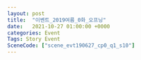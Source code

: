 ```yaml
---
layout: post
title:  "이벤트_2019여름_0화_오프닝"
date:   2021-10-27 01:00:00 +0000
categories: Event
Tags: Story Event
SceneCode: ["scene_evt190627_cp0_q1_s10"]
---
```

